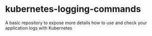 # kubernetes-logging-commands
A basic repository to expose more details how to use and check your application logs with Kubernetes

